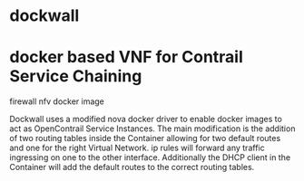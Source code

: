 # dockwall 
# docker based VNF for Contrail Service Chaining
firewall nfv docker image

Dockwall uses a modified nova docker driver to enable docker images to act as OpenContrail Service Instances.
The main modification is the addition of two routing tables inside the Container allowing for two default routes
and one for the right Virtual Network. ip rules will forward any traffic ingressing on one to the other interface.
Additionally the DHCP client in the Container will add the default routes to the correct routing tables.

